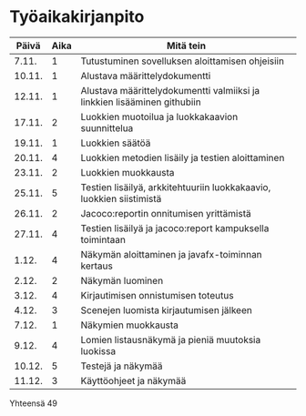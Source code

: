 # Työaikakirjanpito

Päivä | Aika | Mitä tein
------|------|----------
7.11.| 1 | Tutustuminen sovelluksen aloittamisen ohjeisiin
10.11. | 1 | Alustava määrittelydokumentti
12.11. | 1 | Alustava määrittelydokumentti valmiiksi ja linkkien lisääminen githubiin
17.11. | 2 | Luokkien muotoilua ja luokkakaavion suunnittelua
19.11. | 1 | Luokkien säätöä
20.11. | 4 | Luokkien metodien lisäily ja testien aloittaminen
23.11. | 2 | Luokkien muokkausta
25.11. | 5 | Testien lisäilyä, arkkitehtuuriin luokkakaavio, luokkien siistimistä
26.11. | 2 | Jacoco:reportin onnitumisen yrittämistä
27.11. | 4 | Testien lisäilyä ja jacoco:report kampuksella toimintaan
1.12. | 4 | Näkymän aloittaminen ja javafx-toiminnan kertaus
2.12. | 2 | Näkymän luominen
3.12. | 4 | Kirjautimisen onnistumisen toteutus
4.12. | 3 | Scenejen luomista kirjautumisen jälkeen
7.12. | 1 | Näkymien muokkausta
9.12. | 4 | Lomien listausnäkymä ja pieniä muutoksia luokissa
10.12. | 5 | Testejä ja näkymää
11.12. | 3 | Käyttöohjeet ja näkymää


Yhteensä 49
